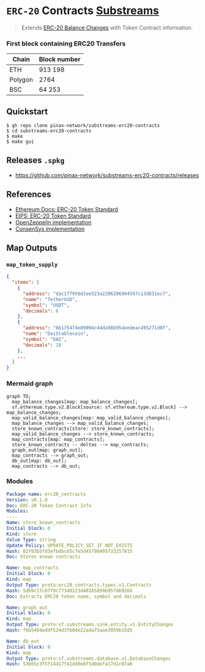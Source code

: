 # `ERC-20` Contracts [Substreams](https://substreams.streamingfast.io)


> Extends [ERC-20 Balance Changes](https://github.com/streamingfast/substreams-erc20-balance-changes) with Token Contract information.
> 
### First block containing ERC20 Transfers
| Chain                                                                                           | Block number                                            |
| ----------------------------------------------------------------------------------------------- | ------------------------------------------------------- |
| ETH                                                                                             | 913 198                                                 |
| Polygon                                                                                         | 2764                                                    |
| BSC                                                                                             | 64 253                                                  |
## Quickstart

```
$ gh repo clone pinax-network/substreams-erc20-contracts
$ cd substreams-erc20-contracts
$ make
$ make gui
```

## Releases `.spkg`

- https://github.com/pinax-network/substreams-erc20-contracts/releases

## References
- [Ethereum Docs: ERC-20 Token Standard](https://ethereum.org/en/developers/docs/standards/tokens/erc-20/)
- [EIPS: ERC-20 Token Standard ](https://eips.ethereum.org/EIPS/eip-20)
- [OpenZeppelin implementation](https://github.com/OpenZeppelin/openzeppelin-contracts/blob/9b3710465583284b8c4c5d2245749246bb2e0094/contracts/token/ERC20/ERC20.sol)
- [ConsenSys implementation](https://github.com/ConsenSys/Tokens/blob/fdf687c69d998266a95f15216b1955a4965a0a6d/contracts/eip20/EIP20.sol)

## Map Outputs

### `map_token_supply`

```json
{
  "items": [
    {
      "address": "dac17f958d2ee523a2206206994597c13d831ec7",
      "name": "TetherUSD",
      "symbol": "USDT",
      "decimals": 6
    },
    {
      "address": "6b175474e89094c44da98b954eedeac495271d0f",
      "name": "DaiStablecoin",
      "symbol": "DAI",
      "decimals": 18
    },
    ...
  ]
}
```

### Mermaid graph

```mermaid
graph TD;
  map_balance_changes[map: map_balance_changes];
  sf.ethereum.type.v2.Block[source: sf.ethereum.type.v2.Block] --> map_balance_changes;
  map_valid_balance_changes[map: map_valid_balance_changes];
  map_balance_changes --> map_valid_balance_changes;
  store_known_contracts[store: store_known_contracts];
  map_valid_balance_changes --> store_known_contracts;
  map_contracts[map: map_contracts];
  store_known_contracts -- deltas --> map_contracts;
  graph_out[map: graph_out];
  map_contracts --> graph_out;
  db_out[map: db_out];
  map_contracts --> db_out;
```

### Modules

```yaml
Package name: erc20_contracts
Version: v0.1.0
Doc: ERC-20 Token Contract Info
Modules:
----
Name: store_known_contracts
Initial block: 0
Kind: store
Value Type: string
Update Policy: UPDATE_POLICY_SET_IF_NOT_EXISTS
Hash: 82f03b5fd3efbdbc65c7e5d45798405f33257815
Doc: Stores known contracts

Name: map_contracts
Initial block: 0
Kind: map
Output Type: proto:erc20.contracts.types.v1.Contracts
Hash: 5db9c17c07f9c77340123d40265899b957d69266
Doc: Extracts ERC20 token name, symbol and decimals

Name: graph_out
Initial block: 0
Kind: map
Output Type: proto:sf.substreams.sink.entity.v1.EntityChanges
Hash: f6b5404eddf524d3fb0de22ada75aae3959b33d5

Name: db_out
Initial block: 0
Kind: map
Output Type: proto:sf.substreams.database.v1.DatabaseChanges
Hash: 53b65c3f5f14d17f41dd0e0f5d0defa17d1c07a6
```
